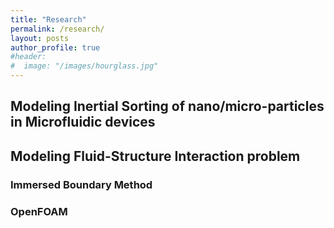 ```yaml
---
title: "Research"
permalink: /research/
layout: posts
author_profile: true
#header:
#  image: "/images/hourglass.jpg"
---
```


## Modeling Inertial Sorting of nano/micro-particles in Microfluidic devices

## Modeling Fluid-Structure Interaction problem

### Immersed Boundary Method

### OpenFOAM
